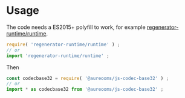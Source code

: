 # Usage

The code needs a ES2015+ polyfill to work, for example
[regenerator-runtime/runtime](https://babeljs.io/docs/usage/polyfill).
```js
require( 'regenerator-runtime/runtime' ) ;
// or
import 'regenerator-runtime/runtime' ;
```

Then
```js
const codecbase32 = require( '@aureooms/js-codec-base32' ) ;
// or
import * as codecbase32 from '@aureooms/js-codec-base32' ;
```
